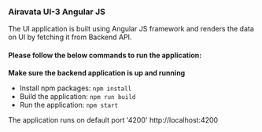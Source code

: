### Airavata UI-3 Angular JS

The UI application is built using Angular JS framework and renders the data on UI by fetching it from Backend API.

#### Please follow the below commands to run the application:

**Make sure the backend application is up and running**
- Install npm packages: ``` npm install ```
- Build the application: ``` npm run build ```
- Run the application: ``` npm start ```


The application runs on default port '4200'
http://localhost:4200
